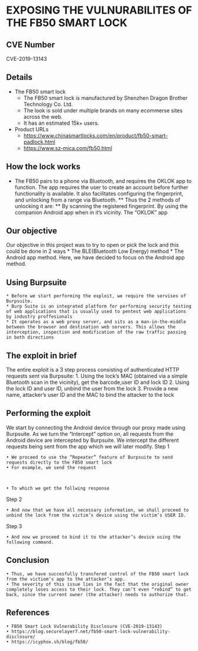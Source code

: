 # EXPOSING THE VULNURABILITES OF THE FB50 SMART LOCK

## CVE Number

CVE-2019-13143

## Details
* The FB50 smart lock
     * The FB50 smart lock is manufactured by Shenzhen Dragon Brother Technology Co. Ltd.
     * The look is sold under multiple brands on many ecommerse sites across the web.
     * It has an estimated 15k+ users.
* Product URLs
     * https://www.chinasmartlocks.com/en/product/fb50-smart-padlock.html
     * https://www.sz-mica.com/fb50.html

## How the lock works
* The FB50 pairs to a phone via Bluetooth, and requires the OKLOK app to function. The app requires the user to create an account before further functionality is available. It also facilitates configuring the fingerprint, and unlocking from a range via Bluetooth. 
    ** Thus the 2 methods of unlocking it are:
        ** By scanning the registered fingerprint.
         By using the companion Android app when in it’s vicinity. 
         The “OKLOK” app













## Our objective

Our objective in this project was to try to open or pick the lock and this could be done in 2 ways
        * The BLE(Bluetooth Low Energy) method
        * The Android app method.
Here, we have decided to focus on the Android app method.
      
## Using Burpsuite

    * Before we start performing the exploit, we require the servises of Burpsuite.
    * Burp Suite is an integrated platform for performing security testing of web applications that is usually used to pentest web applications by industry proffesionals
    * It operates as a web proxy server, and sits as a man-in-the-middle between the browser and destination web servers. This allows the interception, inspection and modification of the raw traffic passing in both directions





## The exploit in brief

The entire exploit is a 3 step process consisting of authenticated HTTP requests sent via Burpsuite:
    1. Using the lock’s MAC (obtained via a simple Bluetooth scan in the vicinity), get the barcode,user ID and lock ID
    2. Using the lock ID and user ID, unbind the user from the lock
    3. Provide a new name, attacker’s user ID and the MAC to bind the attacker to the lock

## Performing the exploit

We start by connecting the Android device through our proxy made using Burpsuite.
As we turn the “Intercept” option on, all requests from the Android device are intercepted by Burpsuite.
We intercept the different requests being sent from the app which we will later modify.
Step 1

    • We proceed to use the “Repeater” feature of Burpsuite to send requests directly to the FB50 smart lock
    • For example, we send the request 


      
    • To which we get the follwing response









Step 2

    • And now that we have all necessary information, we shall proceed to unbind the lock from the victim’s device using the victim’s USER ID.
      


Step 3

    • And now we proceed to bind it to the attacker’s device using the following command.





## Conclusion

    • Thus, we have succesfully transfered control of the FB50 smart lock from the victiom’s app to the attacker’s app.
    • The severity of this issue lies in the fact that the original owner completely loses access to their lock. They can’t even “rebind” to get back, since the current owner (the attacker) needs to authorize that.  

## References

    • FB50 Smart Lock Vulnerability Disclosure (CVE-2019-13143)
    • https://blog.securelayer7.net/fb50-smart-lock-vulnerability-disclosure/
    • https://icyphox.sh/blog/fb50/
